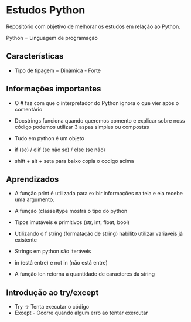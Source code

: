 
# Estudos Python
Repositório com objetivo de melhorar os estudos em relação ao Python. 

Python = Linguagem de programação

## Características
- Tipo de tipagem = Dinâmica - Forte


## Informações importantes
- O # faz com que o interpretador do Python ignora o que vier após o comentário

- Docstrings funciona quando queremos comento e explicar sobre noss código podemos utilizar 3 aspas simples ou compostas

- Tudo em python é um objeto

- if (se) / elif (se não se) / else (se não)

- shift + alt + seta para baixo copia o codigo acima

## Aprendizados

- A função print é utilizada para exibir informações na tela e ela recebe uma argumento.

- A função (classe)type mostra o tipo do python

- Tipos imutáveis e primitivos (str, int, float, bool)

- Utilizando o f string (formatação de string) habilito utilizar variaveis já existente

- Strings em python são iteráveis

- in (está entre) e not in (não está entre)

- A função len retorna a quantidade de caracteres da string

## Introdução ao try/except

- Try -> Tenta executar o código
- Except - Ocorre quando algum erro ao tentar exercutar